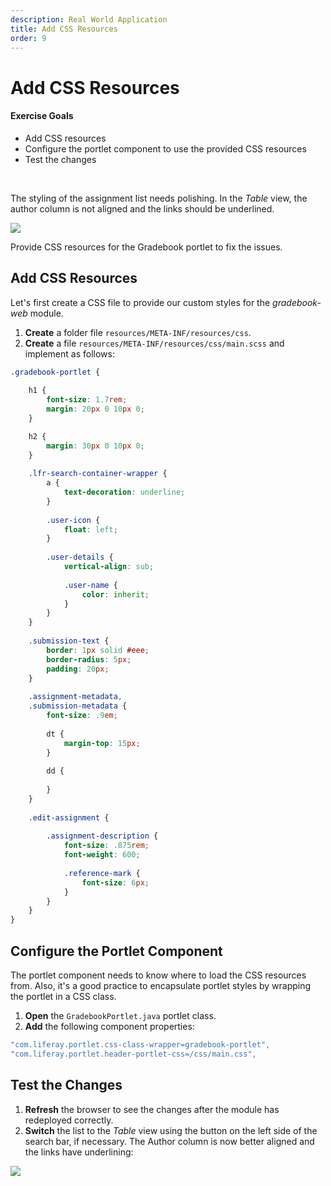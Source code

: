 ```yaml
---
description: Real World Application
title: Add CSS Resources
order: 9
---
```


# Add CSS Resources

<div class="ahead">
<h4>Exercise Goals</h4>
	<ul>
		<li>Add CSS resources</li>
		<li>Configure the portlet component to use the provided CSS resources</li>
		<li>Test the changes</li>
	</ul>
</div>

<br />

The styling of the assignment list needs polishing. In the _Table_ view, the author column is not aligned and the links should be underlined.

<img src="../images/table-css-before.png" style="max-height: 100%"/>

Provide CSS resources for the Gradebook portlet to fix the issues.

## Add CSS Resources

Let's first create a CSS file to provide our custom styles for the *gradebook-web* module. 

1. **Create** a folder file `resources/META-INF/resources/css`.
1. **Create** a file `resources/META-INF/resources/css/main.scss` and implement as follows:
	
```CSS
.gradebook-portlet {
	
	h1 {
		font-size: 1.7rem;
		margin: 20px 0 10px 0;
	}

	h2 {
		margin: 30px 0 10px 0;
	}
	
	.lfr-search-container-wrapper {
		a {
			text-decoration: underline;
		}
		
		.user-icon {
			float: left;
		}
		
		.user-details {
			vertical-align: sub;
			
			.user-name {
				color: inherit;
			}
		}
	}
	
	.submission-text {
		border: 1px solid #eee;
		border-radius: 5px;		
		padding: 20px;
	}
	
	.assignment-metadata,
	.submission-metadata {
		font-size: .9em;
	
		dt {
			margin-top: 15px;
		}
		
		dd {
		
		}				
	}
	
	.edit-assignment {
	
		.assignment-description {
			font-size: .875rem;
			font-weight: 600;
			
			.reference-mark {
				font-size: 6px;
			}
		}	
	}
}
```

## Configure the Portlet Component

The portlet component needs to know where to load the CSS resources from. Also, it's a good practice to encapsulate portlet styles by wrapping the portlet in a CSS class.

1. **Open** the `GradebookPortlet.java` portlet class.
1. **Add** the following component properties:
```java
"com.liferay.portlet.css-class-wrapper=gradebook-portlet",
"com.liferay.portlet.header-portlet-css=/css/main.css",
```

## Test the Changes

1. **Refresh** the browser to see the changes after the module has redeployed correctly. 
2. **Switch** the list to the *Table* view using the button on the left side of the search bar, if necessary. The Author column is now better aligned and the links have underlining:

<img src="../images/table-css-after.png" style="max-height: 100%"/>